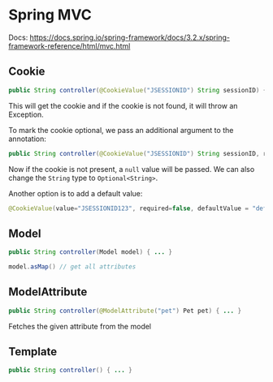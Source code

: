 # Spring MVC

Docs: https://docs.spring.io/spring-framework/docs/3.2.x/spring-framework-reference/html/mvc.html

## Cookie

```java
public String controller(@CookieValue("JSESSIONID") String sessionID) { ... }
```

This will get the cookie and if the cookie is not found, it will throw an Exception.

To mark the cookie optional, we pass an additional argument to the annotation:

```java
public String controller(@CookieValue("JSESSIONID") String sessionID, required=false) { ... }
```

Now if the cookie is not present, a `null` value will be passed. We can also change the `String` type to `Optional<String>`.

Another option is to add a default value:
```java
@CookieValue(value="JSESSIONID123", required=false, defaultValue = "defaultValue") String sessionID) {
```

## Model

```java
public String controller(Model model) { ... }

model.asMap() // get all attributes
```

## ModelAttribute

```java
public String controller(@ModelAttribute("pet") Pet pet) { ... }
```
Fetches the given attribute from the model

## Template

```java
public String controller() { ... }
```

